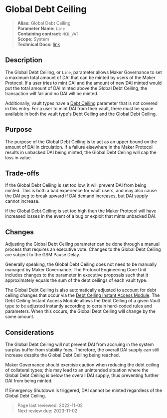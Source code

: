 # Global Debt Ceiling

>**Alias:** Global Debt Ceiling  
>**Parameter Name:** `Line`  
>**Containing contract:** `MCD_VAT`  
>**Scope:** System  
>**Technical Docs:** [link](https://docs.makerdao.com/smart-contract-modules/core-module/vat-detailed-documentation)  

## Description

The Global Debt Ceiling, or `Line`, parameter allows Maker Governance to set a maximum total amount of DAI that can be minted by users of the Maker Protocol. If a user tries to mint DAI and the amount of new DAI minted would put the total amount of DAI minted above the Global Debt Ceiling, the transaction will fail and no DAI will be minted.

Additionally, vault types have a [Debt Ceiling](..\vault-risk\param-debt-ceiling.md) parameter that is not covered in this entry. For a user to mint DAI from their vault, there must be space available in both the vault type's Debt Ceiling and the Global Debt Ceiling.

## Purpose

The purpose of the Global Debt Ceiling is to act as an upper bound on the amount of DAI in circulation. If a failure elsewhere in the Maker Protocol results in unbacked DAI being minted, the Global Debt Ceiling will cap the loss in value. 

## Trade-offs

If the Global Debt Ceiling is set too low, it will prevent DAI from being minted. This is both a bad experience for vault users, and may also cause the DAI peg to break upward if DAI demand increases, but DAI supply cannot increase.

If the Global Debt Ceiling is set too high then the Maker Protocol will have increased losses in the event of a bug or exploit that mints unbacked DAI.

## Changes

Adjusting the Global Debt Ceiling parameter can be done through a manual process that requires an executive vote. Changes to the Global Debt Ceiling are subject to the GSM Pause Delay.

Generally speaking, the Global Debt Ceiling does not need to be manually managed by Maker Governance. The Protocol Engineering Core Unit includes changes to the parameter in executive proposals such that it approximately equals the sum of the debt ceilings of each vault type.

The Global Debt Ceiling is also automatically adjusted to account for debt ceiling changes that occur via the [Debt Ceiling Instant Access Module](..\..\module-index\module-dciam.md). The Debt Ceiling Instant Access Module allows the Debt Ceiling of a given Vault type to be adjusted instantly according to certain hard-coded rules and parameters. When this occurs, the Global Debt Ceiling will change by the same amount.

## Considerations

The Global Debt Ceiling will not prevent DAI from accruing in the system surplus buffer from stability fees. Therefore, the overall DAI supply can still increase despite the Global Debt Ceiling being reached.

Maker Governance should exercise caution when reducing the debt ceiling of collateral types; this may lead to an unintended situation where the Global Debt Ceiling is below the overall DAI supply, thus preventing further DAI from being minted.

If Emergency Shutdown is triggered, DAI cannot be minted regardless of the Global Debt Ceiling.

>Page last reviewed: 2022-11-02  
>Next review due: 2023-11-02  

